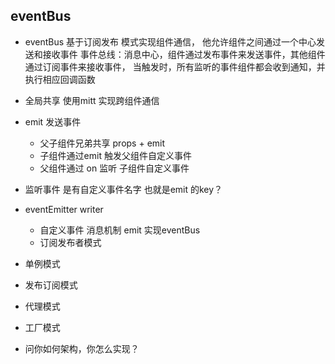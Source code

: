 ## eventBus
- eventBus 基于订阅发布 模式实现组件通信，
  他允许组件之间通过一个中心发送和接收事件
  事件总线：消息中心，组件通过发布事件来发送事件，其他组件通过订阅事件来接收事件，
  当触发时，所有监听的事件组件都会收到通知，并执行相应回调函数
  
- 全局共享 使用mitt 实现跨组件通信
- emit 发送事件
  - 父子组件兄弟共享 props + emit
  - 子组件通过emit 触发父组件自定义事件
  - 父组件通过 on 监听 子组件自定义事件
- 监听事件 是有自定义事件名字 也就是emit 的key？


- eventEmitter writer
  - 自定义事件 消息机制 emit 实现eventBus
  - 订阅发布者模式
  
- 单例模式
- 发布订阅模式
- 代理模式
- 工厂模式
- 问你如何架构，你怎么实现？